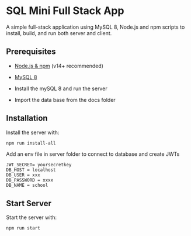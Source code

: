 # SQL Mini Full Stack App

A simple full-stack application using MySQL 8, Node.js and npm scripts to install, build, and run both server and client.

## Prerequisites

- [Node.js & npm](https://nodejs.org/) (v14+ recommended)
- [MySQL 8](https://dev.mysql.com/downloads/mysql/)

- Install the mySQL 8 and run the server
- Import the data base from the docs folder
## Installation

Install the server with:
```bash
npm run install-all
```
Add an env file in server folder to connect to database and create JWTs
```env
JWT_SECRET= yoursecretkey
DB_HOST = localhost
DB_USER = xxx
DB_PASSWORD = xxxx
DB_NAME = school
```

## Start Server
Start the server with:
```bash
npm run start
```
